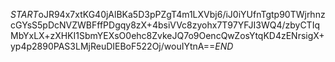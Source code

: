 $START$oJR94x7xtKG40jAlBKa5D3pPZgT4m1LXVbj6/iJ0iYUfnTgtp90TWjrhnzcGYsS5pDcNVZWBFffPDgqy8zX+4bsiVVc8zyohx7T97YFJI3WQ4/zbyCTIqMbYxLX+zXHKI1SbmYEXsO0ehc8ZvkeJQ7o9OencQwZosYtqKD4zENrsigX+yp4p2890PAS3LMjReuDIEBoF522Oj/wouIYtnA==$END$